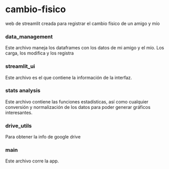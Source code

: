# cambio-fisico
web de streamlit creada para registrar el cambio físico de un amigo y mío

### data_management
Este archivo maneja los dataframes con los datos de mi amigo y el mío.
Los carga, los modifica y los registra

### streamlit_ui
Este archivo es el que contiene la información de la interfaz.

### stats analysis
Este archivo contiene las funciones estadísticas, así como cualquier conversión y normalización de los datos para poder generar gráficos interesantes.

### drive_utils
Para obtener la info de google drive

### main
Este archivo corre la app.
